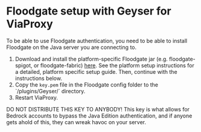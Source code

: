 # Floodgate setup with Geyser for ViaProxy

<div class="alert alert-info" role="alert">
	To be able to use Floodgate authentication, you need to be able to install Floodgate on the Java server you are connecting to.
</div>

1. Download and install the platform-specific Floodgate jar (e.g. floodgate-spigot, or floodgate-fabric) [here](https://geysermc.org/download). 
See the platform setup instructions for a detailed, platform specific setup guide. Then, continue with the instructions below.
2. Copy the `key.pem` file in the Floodgate config folder to the `/plugins/Geyser/´ directory.
3. Restart ViaProxy.

<div class="alert alert-warning" role="alert">
	DO NOT DISTRIBUTE THIS KEY TO ANYBODY! This key is what allows for Bedrock accounts to bypass the Java Edition authentication, and if anyone gets ahold of this, they can wreak havoc on your server.
</div>
